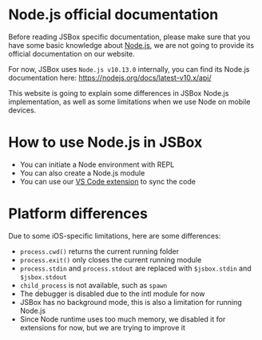# Node.js official documentation

Before reading JSBox specific documentation, please make sure that you have some basic knowledge about [Node.js](https://nodejs.org), we are not going to provide its official documentation on our website.

For now, JSBox uses `Node.js v10.13.0` internally, you can find its Node.js documentation here: https://nodejs.org/docs/latest-v10.x/api/

This website is going to explain some differences in JSBox Node.js implementation, as well as some limitations when we use Node on mobile devices.

# How to use Node.js in JSBox

- You can initiate a Node environment with REPL
- You can also create a Node.js module
- You can use our [VS Code extension](https://marketplace.visualstudio.com/items?itemName=Ying.jsbox) to sync the code

# Platform differences

Due to some iOS-specific limitations, here are some differences:

- `process.cwd()` returns the current running folder
- `process.exit()` only closes the current running module
- `process.stdin` and `process.stdout` are replaced with `$jsbox.stdin` and `$jsbox.stdout`
- `child_process` is not available, such as `spawn`
- The debugger is disabled due to the intl module for now
- JSBox has no background mode, this is also a limitation for running Node.js
- Since Node runtime uses too much memory, we disabled it for extensions for now, but we are trying to improve it